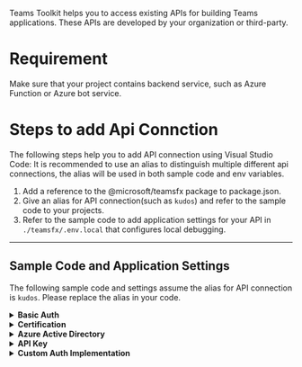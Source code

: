 Teams Toolkit helps you to access existing APIs for building Teams applications. These APIs are developed by your organization or third-party. 

# Requirement
Make sure that your project contains backend service, such as Azure Function or Azure bot service.

# Steps to add Api Connction
The following steps help you to add API connection using Visual Studio Code:
It is recommended to use an alias to distinguish multiple different api connections, the alias will be used in both sample code and env variables.
1. Add a reference to the @microsoft/teamsfx package to package.json.
1. Give an alias for API connection(such as `kudos`) and refer to the sample code to your projects.
1. Refer to the sample code to add application settings for your API in `./teamsfx/.env.local` that configures local debugging.
---
## Sample Code and Application Settings
The following sample code and settings assume the alias for API connection is `kudos`. Please replace the alias in your code.
<details>
<summary><b>Basic Auth
</b></summary>

Sample code for Basic Auth
```javascript
const teamsfxSdk = require("@microsoft/teamsfx");
// Load application configuration
const teamsFx = new teamsfxSdk.TeamsFx();
// Initialize a new axios instance to call kudos
const authProvider = new teamsfxSdk.BasicAuthProvider(
  process.env.TEAMSFX_API_KUDOS_USERNAME,
  process.env.TEAMSFX_API_KUDOS_PASSWORD
);
const kudosClient = teamsfxSdk.createApiClient(
  process.env.TEAMSFX_API_KUDOS_ENDPOINT,
  authProvider
);
module.exports.kudosClient = kudosClient;
```
Add application settings for your API to `teamsfx/.dev.local`
```
TEAMSFX_API_KUDOS_ENDPOINT=
TEAMSFX_API_KUDOS_USERNAME=
TEAMSFX_API_KUDOS_PASSWORD=
```
</details>
<details>
<summary><b>Certification
</b></summary>

Sample code for Certification
```javascript
const teamsfxSdk = require("@microsoft/teamsfx");

// Load application configuration
const teamsFx = new teamsfxSdk.TeamsFx();
// Initialize a new axios instance to call kudos
const authProvider = new teamsfxSdk.CertificateAuthProvider(
  // TODO: 
  // 1. Add code to read your certificate and private key.
  // 2. Replace "<your-cert>" and "<your-private-key>" with your actual certificate and private key values
  // If you have a .pfx certificate, you can use the `createPfxCertOption` function to initialize your certificate
  teamsfxSdk.createPemCertOption("<your-cert>", "<your-private-key>")
);
const kudosClient = teamsfxSdk.createApiClient(
  process.env.TEAMSFX_API_KUDOS_ENDPOINT,
  authProvider
);
module.exports.kudosClient = kudosClient;
```
Add application settings for your API to `teamsfx/.dev.local`
```
TEAMSFX_API_KUDOS_ENDPOINT=
```
</details>
<details>
<summary><b>Azure Active Directory
</b></summary>

Sample code with Azure Active Directory app.
```javascript
const teamsfxSdk = require("@microsoft/teamsfx");
// There are 2 scenarios here, please choose one of them. This sample uses the client credential flow to acquire a token for your API.
// Scenario 1. reuse the project AAD app.
const teamsFx = new teamsfxSdk.TeamsFx(teamsfxSdk.IdentityType.App, {
  authorityHost: process.env.AAD_APP_OAUTH_AUTHORITY_HOST,
  tenantId: process.env.AAD_APP_TENANT_ID,
  clientId: process.env.AAD_APP_CLIENT_ID,
  clientSecret: process.env.SECRET_AAD_APP_CLIENT_SECRET,
});
// Scenario 2. use an existing AAD App.
const teamsFx = new teamsfxSdk.TeamsFx(teamsfxSdk.IdentityType.App, {
  // You can replace the default authorityHost URL
  authorityHost: "https://login.microsoftonline.com",
  tenantId: process.env.TEAMSFX_API_KUDOS_TENANT_ID,
  clientId: process.env.TEAMSFX_API_KUDOS_CLIENT_ID,
  // This references the client secret that you must add in the file `.env.teamsfx.local`.
  clientSecret: process.env.TEAMSFX_API_KUDOS_CLIENT_SECRET,
});
// Initialize a new axios instance to call kudos
const appCredential = teamsFx.getCredential();
const authProvider = new teamsfxSdk.BearerTokenAuthProvider(
  // TODO: Replace '<your-api-scope>' with your required API scope
  async () => (await appCredential.getToken("<your-api-scope>")).token
);
const kudosClient = teamsfxSdk.createApiClient(
  process.env.TEAMSFX_API_KUDOS_ENDPOINT,
  authProvider
);
module.exports.kudosClient = kudosClient;
```
Add application settings for your API to `teamsfx/.dev.local`
```
// must have
TEAMSFX_API_KUDOS_ENDPOINT=
// Scenario 2
TEAMSFX_API_KUDOS_TENANT_ID=
TEAMSFX_API_KUDOS_CLIENT_ID=
TEAMSFX_API_KUDOS_CLIENT_SECRET=
```
</details>
<details>
<summary><b>API Key
</b></summary>

Sample code for API Key
```javascript
const teamsfxSdk = require("@microsoft/teamsfx");

// Load application configuration
const teamsFx = new teamsfxSdk.TeamsFx();
// Initialize a new axios instance to call kudos, store API key in request header.
const authProvider = new teamsfxSdk.ApiKeyProvider(
  "{API-KEY-name}",
  process.env.TEAMSFX_API_KUDOS_API_KEY,
  teamsfxSdk.ApiKeyLocation.Header
);
// or store API key in request params.
const authProvider = new teamsfxSdk.ApiKeyProvider(
  "{API-KEY-name}",
  process.env.TEAMSFX_API_KUDOS_API_KEY,
  teamsfxSdk.ApiKeyLocation.QueryParams
);
const kudosClient = teamsfxSdk.createApiClient(
  process.env.TEAMSFX_API_KUDOS_ENDPOINT,
  authProvider
);
module.exports.kudosClient = kudosClient;
```
Add application settings for your API to `teamsfx/.dev.local`
```
TEAMSFX_API_KUDOS_ENDPOINT=
TEAMSFX_API_KUDOS_API_KEY=
```
</details>
<details>
<summary><b>Custom Auth Implementation
</b></summary>

Sample code for Custom Auth Implementation
```javascript
const teamsfxSdk = require("@microsoft/teamsfx");

// A custom authProvider implements the `AuthProvider` interface.
// This sample authProvider implementation will set a custom property in the request header
class CustomAuthProvider {
  customProperty;
  customValue;

  constructor(customProperty, customValue) {
    this.customProperty = customProperty;
    this.customValue = customValue;
  }

  // Replace the sample code with your own logic.
  AddAuthenticationInfo = async (config) => {
    if (!config.headers) {
      config.headers = {};
    }
    config.headers[this.customProperty] = this.customValue;
    return config;
  };
}

// Load application configuration
const teamsFx = new teamsfxSdk.TeamsFx();

const authProvider = new CustomAuthProvider(
  // You can also add configuration to the file `.env.teamsfx.local` and use `process.env.{setting_name}` to read the configuration. For example:
  //  process.env.TEAMSFX_API_KUDOS_CUSTOM_PROPERTY,
  //  process.env.TEAMSFX_API_KUDOS_CUSTOM_VALUE
  "customPropery",
  "customValue"
);
// Initialize a new axios instance to call kudos
const kudosClient = teamsfxSdk.createApiClient(
  process.env.TEAMSFX_API_KUDOS_ENDPOINT,
  authProvider
);
module.exports.kudosClient = kudosClient;
```
</details>
